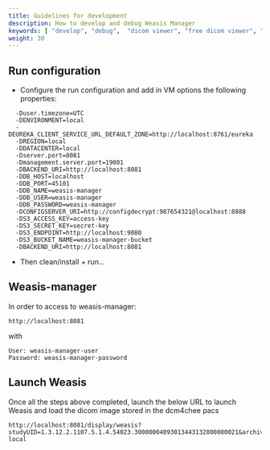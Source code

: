 ```yaml
---
title: Guidelines for development
description: How to develop and debug Weasis Manager
keywords: [ "develop", "debug",  "dicom viewer", "free dicom viewer", "open source dicom viewer", "weasis dicom viewer",  "multi-platform dicom viewer" ]
weight: 30
---
```


## Run configuration

- Configure the run configuration and add in VM options the following properties:
```
  -Duser.timezone=UTC
  -DENVIRONMENT=local
  -DEUREKA_CLIENT_SERVICE_URL_DEFAULT_ZONE=http://localhost:8761/eureka
  -DREGION=local
  -DDATACENTER=local
  -Dserver.port=8081
  -Dmanagement.server.port=19001
  -DBACKEND_URI=http://localhost:8081
  -DDB_HOST=localhost
  -DDB_PORT=45101
  -DDB_NAME=weasis-manager
  -DDB_USER=weasis-manager
  -DDB_PASSWORD=weasis-manager
  -DCONFIGSERVER_URI=http://configdecrypt:987654321@localhost:8888
  -DS3_ACCESS_KEY=access-key
  -DS3_SECRET_KEY=secret-key
  -DS3_ENDPOINT=http://localhost:9080
  -DS3_BUCKET_NAME=weasis-manager-bucket
  -DBACKEND_URI=http://localhost:8081
```
- Then clean/install + run...

## Weasis-manager

In order to access to weasis-manager:
```
http://localhost:8081
```
with

```
User: weasis-manager-user
Password: weasis-manager-password
```

## Launch Weasis

Once all the steps above completed, launch the below URL to launch Weasis and load the dicom image stored in the dcm4chee pacs
```
http://localhost:8081/display/weasis?studyUID=1.3.12.2.1107.5.1.4.54023.30000004093013443132800000021&archive=dcm4chee-local
```